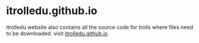 itrolledu.github.io
===================

itrolledu website
also contains all the source code for trolls where files need to be downloaded.
visit <a href="http://itrolledu.github.io/">itrolledu.github.io</a>
